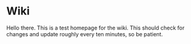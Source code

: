 # Wiki

Hello there. This is a test homepage for the wiki.
This should check for changes and update roughly every ten minutes, so be patient.